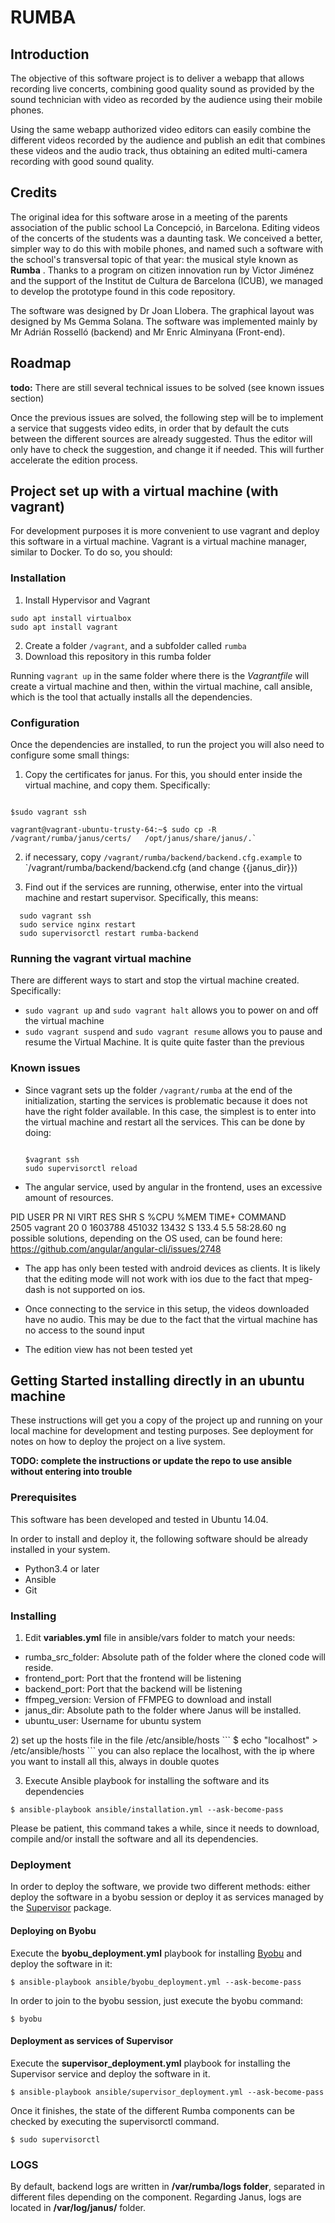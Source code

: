 # RUMBA


## Introduction

 The objective of this software project is to deliver  a webapp that allows recording live concerts, combining good quality sound as provided by the sound technician with video as recorded  by the audience using their mobile phones.
 
 Using the same webapp authorized video editors can easily combine the different videos  recorded by the audience and publish an edit that combines these videos and the audio track, thus obtaining an edited multi-camera recording with good sound quality.


## Credits


The original idea for this software arose in a meeting of the parents association of the public school La Concepció, in Barcelona. Editing videos of the concerts of the students was a daunting task. We conceived a better, simpler way to do this with mobile phones, and named such a software with the school's transversal topic of that year: the musical style known as **Rumba** . Thanks to a program on citizen innovation run by Victor Jiménez and the support of the Institut de Cultura de Barcelona (ICUB), we managed to develop the prototype found in this code repository. 

The software was designed by Dr Joan Llobera. The graphical layout was designed by Ms Gemma Solana. The software was implemented mainly by Mr Adrián Rosselló (backend) and Mr Enric Alminyana (Front-end).



## Roadmap
**todo:** There are still several technical issues to be solved (see known issues section)

Once the previous issues are solved, the following step will be to implement a service that suggests video edits, in order that by default the cuts between the different sources are already suggested. Thus the editor will only have to check the suggestion, and change it if needed. This will further accelerate the edition process.


## Project set up with a virtual machine (with vagrant)

For development purposes it is more convenient to use vagrant and deploy this software in a virtual machine. Vagrant is a virtual machine manager, similar to Docker. To do so, you should:

### Installation

 1. Install  Hypervisor and Vagrant

```console 
sudo apt install virtualbox
sudo apt install vagrant

```

 2. Create a folder `/vagrant`, and a subfolder called  `rumba`
 3. Download this repository in this rumba folder


Running `vagrant up` in the same folder where there is the *Vagrantfile* will create a virtual machine and then, within the virtual machine, call ansible, which is the tool that actually installs all the dependencies.

### Configuration
Once the dependencies are installed, to run the project you  will also need to configure some small things:

 1. Copy the certificates for janus. For this, you should enter inside the virtual machine, and copy them. Specifically:

```console

$sudo vagrant ssh

vagrant@vagrant-ubuntu-trusty-64:~$ sudo cp -R /vagrant/rumba/janus/certs/   /opt/janus/share/janus/.` 

```
  
 2. if necessary, copy  `/vagrant/rumba/backend/backend.cfg.example` to `/vagrant/rumba/backend/backend.cfg (and change {{janus_dir}})

 3. Find out if the services are running, otherwise, enter into the virtual machine and restart supervisor. Specifically, this means:

```
  sudo vagrant ssh
  sudo service nginx restart
  sudo supervisorctl restart rumba-backend
``` 
### Running the vagrant virtual machine

There are different ways to start and stop the virtual machine created. Specifically: 
 - `sudo vagrant up` and `sudo vagrant halt`  allows you to  power on and off the virtual machine
 -  `sudo vagrant suspend` and `sudo vagrant resume` allows you to  pause and resume the Virtual Machine. It is quite quite faster than the previous

### Known issues

- Since vagrant sets up the folder  `/vagrant/rumba` at the end of the initialization, starting the services is problematic because it does not have the right folder available. In this case, the simplest is to enter into the virtual machine and restart all the services. This can be done by doing:  
  ```console

  $vagrant ssh
  sudo supervisorctl reload

  ```
- The angular service, used by angular in the frontend, uses an excessive amount of resources.

PID USER      PR  NI    VIRT    RES    SHR S  %CPU %MEM     TIME+ COMMAND                                                                                        
 2505 vagrant   20   0 1603788 451032  13432 S 133.4  5.5  58:28.60 ng  
possible solutions, depending on the OS used, can be found here:
https://github.com/angular/angular-cli/issues/2748

- The app has only been tested with android devices as clients. It is likely that the editing mode will not work with ios due to the fact that mpeg-dash is not supported on ios.  

- Once connecting to the service in this setup, the videos downloaded have no audio. This may be due to the fact that the virtual machine has no access to the sound input
- The edition view has not been tested yet



## Getting Started installing directly in an ubuntu machine

These instructions will get you a copy of the project up and running on your local machine for development and testing purposes. See deployment for notes on how to deploy the project on a live system.

 **TODO: complete the instructions or update the repo to use ansible without entering into trouble**

### Prerequisites

This software has been developed and tested in Ubuntu 14.04.

In order to install and deploy it, the following software should be already installed in your system.

<ul>
    <li> Python3.4 or later</li>
    <li> Ansible </li> 
    <li> Git </li>
</ul>

### Installing

1) Edit <b>variables.yml</b> file in ansible/vars folder to match your needs:

<ul>
    <li>rumba_src_folder: Absolute path of the folder where the cloned code will reside.</li>
    <li>frontend_port: Port that the frontend will be listening</li>
    <li>backend_port: Port that the backend will be listening</li>
    <li>ffmpeg_version: Version of FFMPEG to download and install</li>
    <li>janus_dir: Absolute path to the folder where Janus will be installed.</li>
    <li>ubuntu_user: Username for ubuntu system</li>


</ul>
2) set up the hosts file in the file /etc/ansible/hosts
```
$ echo "localhost" > /etc/ansible/hosts
```
you can also replace the localhost, with the ip where you want to install all this, always in double quotes


3) Execute Ansible playbook for installing the software and its dependencies

``` 
$ ansible-playbook ansible/installation.yml --ask-become-pass
``` 

Please be patient, this command takes a while, since it needs to download, compile and/or install the software and all its dependencies.

### Deployment

In order to deploy the software, we provide two different methods: either deploy the software in a byobu session or deploy it as services managed by the  <a href="http://supervisord.org/" target="_blank">Supervisor</a> package.
<br>
#### Deploying on Byobu

Execute the <b>byobu_deployment.yml</b> playbook for installing <a href="http://byobu.co/" target="_blank">Byobu</a> and deploy the software in it:

```
$ ansible-playbook ansible/byobu_deployment.yml --ask-become-pass
```

In order to join to the byobu session, just execute the byobu command:

```
$ byobu
```

#### Deployment as services of Supervisor

Execute the <b>supervisor_deployment.yml</b> playbook for installing the Supervisor service and deploy the software in it.

```
$ ansible-playbook ansible/supervisor_deployment.yml --ask-become-pass
```

Once it finishes, the state of the different Rumba components can be checked by executing the supervisorctl command.

```
$ sudo supervisorctl
```


### LOGS

By default, backend logs are written in <b>/var/rumba/logs folder</b>, separated in different files 
depending on the component. Regarding Janus, logs are located in <b>/var/log/janus/</b> folder.


